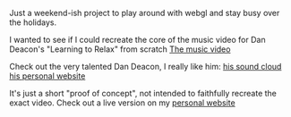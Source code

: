 Just a weekend-ish project to play around with webgl and stay busy over the holidays.

I wanted to see if I could recreate the core of the music video for Dan Deacon's "Learning to Relax" from scratch
[The music video](https://dandeacon.com/#music)

Check out the very talented Dan Deacon, I really like him:
[his sound cloud](https://soundcloud.com/dan-deacon)
[his personal website](https://dandeacon.com/#music)

It's just a short "proof of concept", not intended to faithfully recreate the exact video.
Check out a live version on my [personal website](https://ianstranathan.com/projects/justForFun/learningToRelax/index.html)
